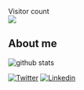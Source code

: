   Visitor count<br>
  <img src="https://profile-counter.glitch.me/saifabusaleh/count.svg" />
  
## About me

<p align="center">

![github stats](https://github-readme-stats.vercel.app/api?username=saifabusaleh&show_icons=true&count_private=true&theme=dark)


  [![Twitter](https://img.shields.io/badge/-Twitter-222222?style=flat-square&logo=twitter&logoColor=white&link=https://twitter.com/AbusalehSaif)](https://twitter.com/AbusalehSaif)
[![Linkedin](https://img.shields.io/badge/-LinkedIn-222222?style=flat-square&logo=Linkedin&logoColor=white&link=https://www.linkedin.com/in/saif-abusaleh/)](https://www.linkedin.com/in/saif-abusaleh/)
</p>

<!--
**saifabusaleh/saifabusaleh** is a ✨ _special_ ✨ repository because its `README.md` (this file) appears on your GitHub profile.

Here are some ideas to get you started:

- 🔭 I’m currently working on ...
- 🌱 I’m currently learning ...
- 👯 I’m looking to collaborate on ...
- 🤔 I’m looking for help with ...
- 💬 Ask me about ...
- 📫 How to reach me: ...
- 😄 Pronouns: ...
- ⚡ Fun fact: ...
-->
